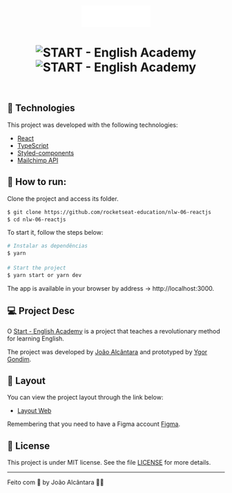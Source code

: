 <p align="center">
  <img alt="START - English Academy" src="./src/assets/images/logo-start.svg" width="160px">
</p>

<p align="center">
<!--   <img src="https://img.shields.io/static/v1?label=NLW&message=06&color=8257E5&labelColor=000000" alt="NLW Together 06" /> -->
  
<!--   <img src="https://img.shields.io/github/stars/rocketseat-education/nlw-06-reactjs?label=stars&message=MIT&color=8257E5&labelColor=000000" alt="Stars"> -->

<!--   <img  src="https://img.shields.io/static/v1?label=license&message=MIT&color=8257E5&labelColor=000000" alt="License">    -->
</p>

<h1 align="center">
    <img alt="START - English Academy" src="./src/assets/images/cover(01).svg" />
    <img alt="START - English Academy" src="./src/assets/images/cover(02).svg" />
</h1>

<br>

## 🧪 Technologies

This project was developed with the following technologies:

- [React](https://reactjs.org)
- [TypeScript](https://www.typescriptlang.org/)
- [Styled-components](https://styled-components.com/docs/api)
- [Mailchimp API](https://mailchimp.com/developer/marketing/api/)

## 🚀 How to run:

Clone the project and access its folder.

```bash
$ git clone https://github.com/rocketseat-education/nlw-06-reactjs
$ cd nlw-06-reactjs
```

To start it, follow the steps below:

```bash
# Instalar as dependências
$ yarn

# Start the project
$ yarn start or yarn dev
```
The app is available in your browser by address -> http://localhost:3000.

## 💻 Project Desc

O [Start - English Academy](https://www.erikagondim.com.br/) is a project that teaches a revolutionary method for learning English.

The project was developed by [João Alcântara](https://github.com/joaoalcdev) and prototyped by [Ygor Gondim](https://www.instagram.com/ygorgondim/).

## 🔖 Layout

You can view the project layout through the link below:

- [Layout Web](https://www.figma.com/file/9cM3HJKDH8bv6oPyYjk3Wn/Capture-Page---Design-Layout---START-%7C-English-Academy?node-id=0%3A1) 

Remembering that you need to have a Figma account [Figma](http://figma.com/).

## 📝 License

This project is under MIT license. See the file [LICENSE](LICENSE.md) for more details.

---

Feito com 💜 by João Alcântara 👋🏻
